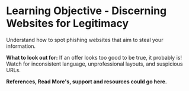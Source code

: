 # Learning Objective - Discerning Websites for Legitimacy

Understand how to spot phishing websites that aim to steal your information.

**What to look out for:** If an offer looks too good to be true, it probably is! Watch for inconsistent language, unprofessional layouts, and suspicious URLs.

**References, Read More's, support and resources could go here.**
